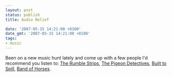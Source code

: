 ```yaml
---
layout: post
status: publish
title: Audio Relief

date: '2007-05-15 14:21:00 +0100'
date_gmt: '2007-05-15 14:21:00 +0100'
tags:
- music
---
```

Been on a new music hunt lately and come up with a few people I'd recommend you listen to:
<a href="http://www.last.fm/music/The+Rumble+Strips">The Rumble Strips</a>,
<a href="http://www.last.fm/music/The+Pigeon+Detectives">The Pigeon Detectives</a>,
<a href="http://www.last.fm/music/Built+To+Spill">Built to Spill</a>,
<a href="http://www.last.fm/music/Band+of+Horses">Band of Horses</a>.
